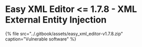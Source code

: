 # Easy XML Editor &lt;= 1.7.8 - XML External Entity Injection

{% file src="../.gitbook/assets/easy\_xml\_editor-v1.7.8.zip" caption="Vulnerable software" %}

